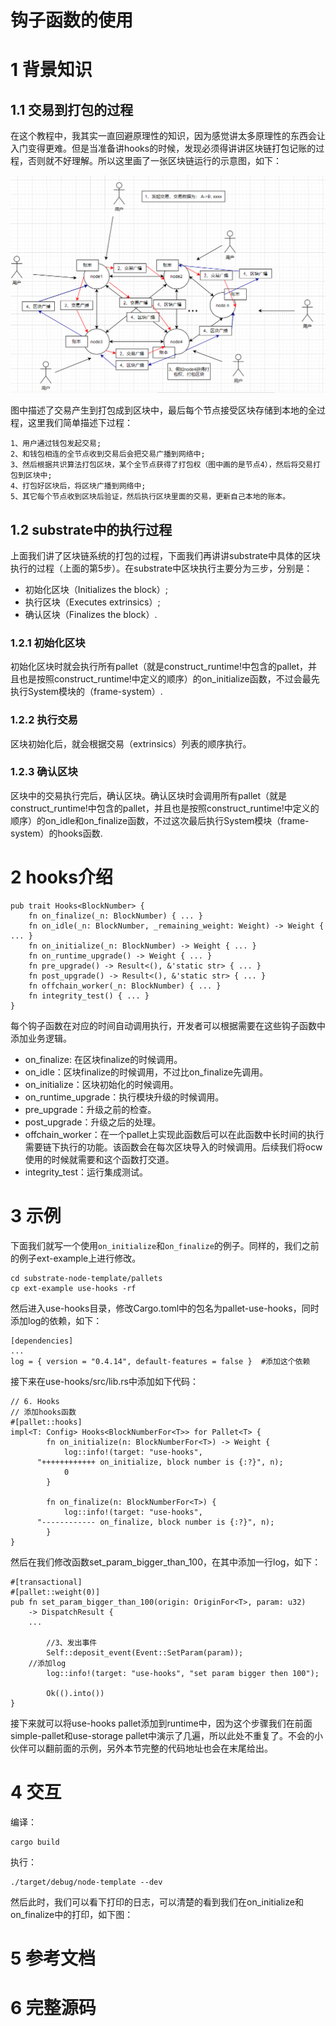 # 钩子函数的使用

# 1 背景知识
## 1.1 交易到打包的过程
在这个教程中，我其实一直回避原理性的知识，因为感觉讲太多原理性的东西会让入门变得更难。但是当准备讲hooks的时候，发现必须得讲讲区块链打包记账的过程，否则就不好理解。所以这里画了一张区块链运行的示意图，如下：

![发起交易到打包的过程](./assets/运行图.PNG)


图中描述了交易产生到打包成到区块中，最后每个节点接受区块存储到本地的全过程，这里我们简单描述下过程：
```
1、用户通过钱包发起交易;
2、和钱包相连的全节点收到交易后会把交易广播到网络中;
3、然后根据共识算法打包区块，某个全节点获得了打包权（图中画的是节点4），然后将交易打包到区块中;
4、打包好区块后，将区块广播到网络中;
5、其它每个节点收到区块后验证，然后执行区块里面的交易，更新自己本地的账本。
```


## 1.2 substrate中的执行过程
上面我们讲了区块链系统的打包的过程，下面我们再讲讲substrate中具体的区块执行的过程（上面的第5步）。在substrate中区块执行主要分为三步，分别是：
* 初始化区块（Initializes the block）;
* 执行区块（Executes extrinsics）;
* 确认区块（Finalizes the block）.

### 1.2.1 初始化区块
初始化区块时就会执行所有pallet（就是construct_runtime!中包含的pallet，并且也是按照construct_runtime!中定义的顺序）的on_initialize函数，不过会最先执行System模块的（frame-system）.

### 1.2.2 执行交易

区块初始化后，就会根据交易（extrinsics）列表的顺序执行。

### 1.2.3 确认区块
区块中的交易执行完后，确认区块。确认区块时会调用所有pallet（就是construct_runtime!中包含的pallet，并且也是按照construct_runtime!中定义的顺序）的on_idle和on_finalize函数，不过这次最后执行System模块（frame-system）的hooks函数.
  
# 2 hooks介绍 
```
pub trait Hooks<BlockNumber> {
    fn on_finalize(_n: BlockNumber) { ... }
    fn on_idle(_n: BlockNumber, _remaining_weight: Weight) -> Weight { ... }
    fn on_initialize(_n: BlockNumber) -> Weight { ... }
    fn on_runtime_upgrade() -> Weight { ... }
    fn pre_upgrade() -> Result<(), &'static str> { ... }
    fn post_upgrade() -> Result<(), &'static str> { ... }
    fn offchain_worker(_n: BlockNumber) { ... }
    fn integrity_test() { ... }
}
```
每个钩子函数在对应的时间自动调用执行，开发者可以根据需要在这些钩子函数中添加业务逻辑。

* on_finalize: 在区块finalize的时候调用。
* on_idle：区块finalize的时候调用，不过比on_finalize先调用。
* on_initialize：区块初始化的时候调用。
* on_runtime_upgrade：执行模块升级的时候调用。
* pre_upgrade：升级之前的检查。
* post_upgrade：升级之后的处理。
* offchain_worker：在一个pallet上实现此函数后可以在此函数中长时间的执行需要链下执行的功能。该函数会在每次区块导入的时候调用。后续我们将ocw使用的时候就需要和这个函数打交道。
* integrity_test：运行集成测试。

# 3 示例
下面我们就写一个使用```on_initialize```和```on_finalize```的例子。同样的，我们之前的例子ext-example上进行修改。
```
cd substrate-node-template/pallets
cp ext-example use-hooks -rf
```
然后进入use-hooks目录，修改Cargo.toml中的包名为pallet-use-hooks，同时添加log的依赖，如下：
```
[dependencies]
...
log = { version = "0.4.14", default-features = false }  #添加这个依赖
```

接下来在use-hooks/src/lib.rs中添加如下代码：
```
// 6. Hooks
// 添加hooks函数 
#[pallet::hooks]
impl<T: Config> Hooks<BlockNumberFor<T>> for Pallet<T> { 
		fn on_initialize(n: BlockNumberFor<T>) -> Weight {
			log::info!(target: "use-hooks", 
      "++++++++++++ on_initialize, block number is {:?}", n);
			0
		}

		fn on_finalize(n: BlockNumberFor<T>) {
			log::info!(target: "use-hooks", 
      "------------ on_finalize, block number is {:?}", n);
		}
}
```
然后在我们修改函数set_param_bigger_than_100，在其中添加一行log，如下：
```
#[transactional]
#[pallet::weight(0)]
pub fn set_param_bigger_than_100(origin: OriginFor<T>, param: u32) 
    -> DispatchResult {
    ...

		//3、发出事件
		Self::deposit_event(Event::SetParam(param));
    //添加log
		log::info!(target: "use-hooks", "set param bigger then 100");  

		Ok(().into())
}
```

接下来就可以将use-hooks pallet添加到runtime中，因为这个步骤我们在前面simple-pallet和use-storage pallet中演示了几遍，所以此处不重复了。不会的小伙伴可以翻前面的示例，另外本节完整的代码地址也会在末尾给出。

# 4 交互
编译：
```
cargo build
```
执行：
```
./target/debug/node-template --dev
```

然后此时，我们可以看下打印的日志，可以清楚的看到我们在on_initialize和on_finalize中的打印，如下图：


# 5 参考文档

# 6 完整源码
